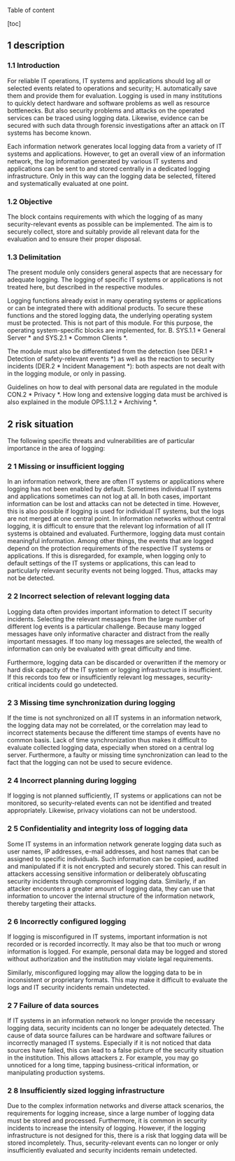 Table of content

[toc]
 
1 description
--------------

### 1.1 Introduction

For reliable IT operations, IT systems and applications should log all or selected events related to operations and security; H. automatically save them and provide them for evaluation. Logging is used in many institutions to quickly detect hardware and software problems as well as resource bottlenecks. But also security problems and attacks on the operated services can be traced using logging data. Likewise, evidence can be secured with such data through forensic investigations after an attack on IT systems has become known.

Each information network generates local logging data from a variety of IT systems and applications. However, to get an overall view of an information network, the log information generated by various IT systems and applications can be sent to and stored centrally in a dedicated logging infrastructure. Only in this way can the logging data be selected, filtered and systematically evaluated at one point.

### 1.2 Objective

The block contains requirements with which the logging of as many security-relevant events as possible can be implemented. The aim is to securely collect, store and suitably provide all relevant data for the evaluation and to ensure their proper disposal.

### 1.3 Delimitation

The present module only considers general aspects that are necessary for adequate logging. The logging of specific IT systems or applications is not treated here, but described in the respective modules.

Logging functions already exist in many operating systems or applications or can be integrated there with additional products. To secure these functions and the stored logging data, the underlying operating system must be protected. This is not part of this module. For this purpose, the operating system-specific blocks are implemented, for. B. SYS.1.1 * General Server * and SYS.2.1 * Common Clients *.

The module must also be differentiated from the detection (see DER.1 * Detection of safety-relevant events *) as well as the reaction to security incidents (DER.2 * Incident Management *): both aspects are not dealt with in the logging module, or only in passing.

Guidelines on how to deal with personal data are regulated in the module CON.2 * Privacy *. How long and extensive logging data must be archived is also explained in the module OPS.1.1.2 * Archiving *.

2 risk situation
-----------------

The following specific threats and vulnerabilities are of particular importance in the area of ​​logging:

### 2 1 Missing or insufficient logging

In an information network, there are often IT systems or applications where logging has not been enabled by default. Sometimes individual IT systems and applications sometimes can not log at all. In both cases, important information can be lost and attacks can not be detected in time. However, this is also possible if logging is used for individual IT systems, but the logs are not merged at one central point. In information networks without central logging, it is difficult to ensure that the relevant log information of all IT systems is obtained and evaluated.
Furthermore, logging data must contain meaningful information. Among other things, the events that are logged depend on the protection requirements of the respective IT systems or applications. If this is disregarded, for example, when logging only to default settings of the IT systems or applications, this can lead to particularly relevant security events not being logged. Thus, attacks may not be detected.

### 2 2 Incorrect selection of relevant logging data

Logging data often provides important information to detect IT security incidents. Selecting the relevant messages from the large number of different log events is a particular challenge. Because many logged messages have only informative character and distract from the really important messages. If too many log messages are selected, the wealth of information can only be evaluated with great difficulty and time.

Furthermore, logging data can be discarded or overwritten if the memory or hard disk capacity of the IT system or logging infrastructure is insufficient. If this records too few or insufficiently relevant log messages, security-critical incidents could go undetected.

### 2 3 Missing time synchronization during logging

If the time is not synchronized on all IT systems in an information network, the logging data may not be correlated, or the correlation may lead to incorrect statements because the different time stamps of events have no common basis. Lack of time synchronization thus makes it difficult to evaluate collected logging data, especially when stored on a central log server. Furthermore, a faulty or missing time synchronization can lead to the fact that the logging can not be used to secure evidence.

### 2 4 Incorrect planning during logging

If logging is not planned sufficiently, IT systems or applications can not be monitored, so security-related events can not be identified and treated appropriately. Likewise, privacy violations can not be understood.

### 2 5 Confidentiality and integrity loss of logging data

Some IT systems in an information network generate logging data such as user names, IP addresses, e-mail addresses, and host names that can be assigned to specific individuals. Such information can be copied, audited and manipulated if it is not encrypted and securely stored. This can result in attackers accessing sensitive information or deliberately obfuscating security incidents through compromised logging data. Similarly, if an attacker encounters a greater amount of logging data, they can use that information to uncover the internal structure of the information network, thereby targeting their attacks.

### 2 6 Incorrectly configured logging

If logging is misconfigured in IT systems, important information is not recorded or is recorded incorrectly. It may also be that too much or wrong information is logged. For example, personal data may be logged and stored without authorization and the institution may violate legal requirements.

Similarly, misconfigured logging may allow the logging data to be in inconsistent or proprietary formats. This may make it difficult to evaluate the logs and IT security incidents remain undetected.

### 2 7 Failure of data sources
If IT systems in an information network no longer provide the necessary logging data, security incidents can no longer be adequately detected. The cause of data source failures can be hardware and software failures or incorrectly managed IT systems. Especially if it is not noticed that data sources have failed, this can lead to a false picture of the security situation in the institution. This allows attackers z. For example, you may go unnoticed for a long time, tapping business-critical information, or manipulating production systems.

### 2 8 Insufficiently sized logging infrastructure

Due to the complex information networks and diverse attack scenarios, the requirements for logging increase, since a large number of logging data must be stored and processed. Furthermore, it is common in security incidents to increase the intensity of logging. However, if the logging infrastructure is not designed for this, there is a risk that logging data will be stored incompletely. Thus, security-relevant events can no longer or only insufficiently evaluated and security incidents remain undetected.
